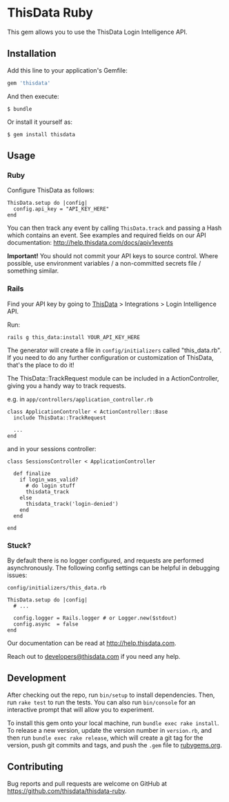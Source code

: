 # ThisData Ruby

This gem allows you to use the ThisData Login Intelligence API.

## Installation

Add this line to your application's Gemfile:

```ruby
gem 'thisdata'
```

And then execute:

    $ bundle

Or install it yourself as:

    $ gem install thisdata

## Usage

### Ruby

Configure ThisData as follows:

```
ThisData.setup do |config|
  config.api_key = "API_KEY_HERE"
end
```

You can then track any event by calling `ThisData.track` and passing a Hash which
contains an event. See examples and required fields on our API documentation:
http://help.thisdata.com/docs/apiv1events

**Important!** You should not commit your API keys to source control. Where
possible, use environment variables / a non-committed secrets file / something
similar.

### Rails

Find your API key by going to [ThisData](https://thisdata.com) >
  Integrations > Login Intelligence API.

Run:

    rails g this_data:install YOUR_API_KEY_HERE

The generator will create a file in `config/initializers` called "this_data.rb".
If you need to do any further configuration or customization of ThisData,
that's the place to do it!

The ThisData::TrackRequest module can be included in a ActionController, giving
you a handy way to track requests.

e.g. in `app/controllers/application_controller.rb`
```
class ApplicationController < ActionController::Base
  include ThisData::TrackRequest

  ...
end
```

and in your sessions controller:
```
class SessionsController < ApplicationController

  def finalize
    if login_was_valid?
      # do login stuff
      thisdata_track
    else
      thisdata_track('login-denied')
    end
  end

end
```

### Stuck?

By default there is no logger configured, and requests are performed
asynchronously. The following config settings can be helpful in debugging issues:

`config/initializers/this_data.rb`
```
ThisData.setup do |config|
  # ...

  config.logger = Rails.logger # or Logger.new($stdout)
  config.async  = false
end
```

Our documentation can be read at http://help.thisdata.com.

Reach out to developers@thisdata.com if you need any help.

## Development

After checking out the repo, run `bin/setup` to install dependencies. Then, run `rake test` to run the tests. You can also run `bin/console` for an interactive prompt that will allow you to experiment.

To install this gem onto your local machine, run `bundle exec rake install`. To release a new version, update the version number in `version.rb`, and then run `bundle exec rake release`, which will create a git tag for the version, push git commits and tags, and push the `.gem` file to [rubygems.org](https://rubygems.org).

## Contributing

Bug reports and pull requests are welcome on GitHub at https://github.com/thisdata/thisdata-ruby.
